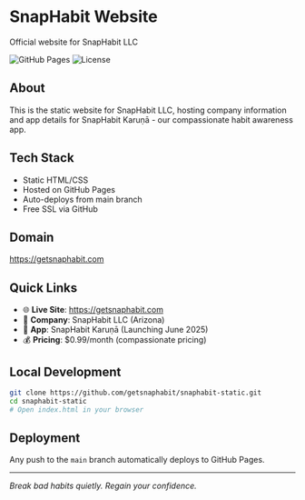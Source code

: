 # SnapHabit Website

Official website for SnapHabit LLC

![GitHub Pages](https://img.shields.io/badge/GitHub%20Pages-Active-success)
![License](https://img.shields.io/badge/License-Proprietary-blue)

## About
This is the static website for SnapHabit LLC, hosting company information and app details for SnapHabit Karuṇā - our compassionate habit awareness app.

## Tech Stack
- Static HTML/CSS
- Hosted on GitHub Pages
- Auto-deploys from main branch
- Free SSL via GitHub

## Domain
https://getsnaphabit.com

## Quick Links
- 🌐 **Live Site**: https://getsnaphabit.com
- 🏢 **Company**: SnapHabit LLC (Arizona)
- 📱 **App**: SnapHabit Karuṇā (Launching June 2025)
- 💰 **Pricing**: $0.99/month (compassionate pricing)

## Local Development
```bash
git clone https://github.com/getsnaphabit/snaphabit-static.git
cd snaphabit-static
# Open index.html in your browser
```

## Deployment
Any push to the `main` branch automatically deploys to GitHub Pages.

---
*Break bad habits quietly. Regain your confidence.*

